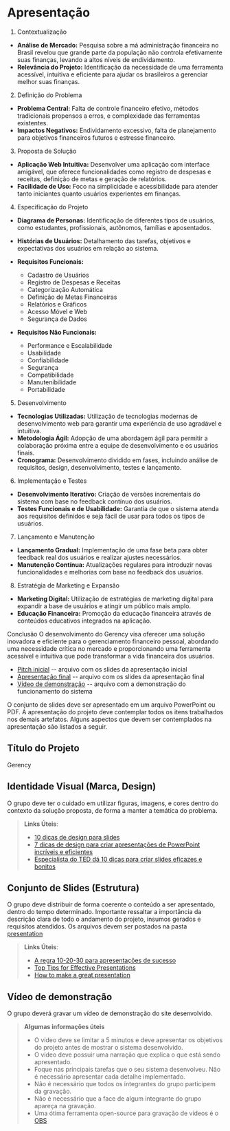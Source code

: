 # Apresentação

1. Contextualização
- **Análise de Mercado:** Pesquisa sobre a má administração financeira no Brasil revelou que grande parte da população não controla efetivamente suas finanças, levando a altos níveis de endividamento.
- **Relevância do Projeto:** Identificação da necessidade de uma ferramenta acessível, intuitiva e eficiente para ajudar os brasileiros a gerenciar melhor suas finanças.

2. Definição do Problema
- **Problema Central:** Falta de controle financeiro efetivo, métodos tradicionais propensos a erros, e complexidade das ferramentas existentes.
- **Impactos Negativos:** Endividamento excessivo, falta de planejamento para objetivos financeiros futuros e estresse financeiro.

3. Proposta de Solução
- **Aplicação Web Intuitiva:** Desenvolver uma aplicação com interface amigável, que oferece funcionalidades como registro de despesas e receitas, definição de metas e geração de relatórios.
- **Facilidade de Uso:** Foco na simplicidade e acessibilidade para atender tanto iniciantes quanto usuários experientes em finanças.

4. Especificação do Projeto

- **Diagrama de Personas:** Identificação de diferentes tipos de usuários, como estudantes, profissionais, autônomos, famílias e aposentados.
- **Histórias de Usuários:** Detalhamento das tarefas, objetivos e expectativas dos usuários em relação ao sistema.
  
- **Requisitos Funcionais:**
  - Cadastro de Usuários
  - Registro de Despesas e Receitas
  - Categorização Automática
  - Definição de Metas Financeiras
  - Relatórios e Gráficos
  - Acesso Móvel e Web
  - Segurança de Dados
    
- **Requisitos Não Funcionais:**
  - Performance e Escalabilidade
  - Usabilidade
  - Confiabilidade
  - Segurança
  - Compatibilidade
  - Manutenibilidade
  - Portabilidade

5. Desenvolvimento
- **Tecnologias Utilizadas:** Utilização de tecnologias modernas de desenvolvimento web para garantir uma experiência de uso agradável e intuitiva.
- **Metodologia Ágil:** Adopção de uma abordagem ágil para permitir a colaboração próxima entre a equipe de desenvolvimento e os usuários finais.
- **Cronograma:** Desenvolvimento dividido em fases, incluindo análise de requisitos, design, desenvolvimento, testes e lançamento.

6. Implementação e Testes
- **Desenvolvimento Iterativo:** Criação de versões incrementais do sistema com base no feedback contínuo dos usuários.
- **Testes Funcionais e de Usabilidade:** Garantia de que o sistema atenda aos requisitos definidos e seja fácil de usar para todos os tipos de usuários.

7. Lançamento e Manutenção
- **Lançamento Gradual:** Implementação de uma fase beta para obter feedback real dos usuários e realizar ajustes necessários.
- **Manutenção Contínua:** Atualizações regulares para introduzir novas funcionalidades e melhorias com base no feedback dos usuários.

8. Estratégia de Marketing e Expansão
- **Marketing Digital:** Utilização de estratégias de marketing digital para expandir a base de usuários e atingir um público mais amplo.
- **Educação Financeira:** Promoção da educação financeira através de conteúdos educativos integrados na aplicação.

Conclusão
O desenvolvimento do Gerency visa oferecer uma solução inovadora e eficiente para o gerenciamento financeiro pessoal, abordando uma necessidade crítica no mercado e proporcionando uma ferramenta acessível e intuitiva que pode transformar a vida financeira dos usuários.


* [Pitch inicial](./sample-pitch.pdf) -- arquivo com os slides da apresentação inicial
* [Apresentação final](../docs/img/apresentacao.pdf) -- arquivo com os slides da apresentação final
* [Vídeo de demonstração](https://youtu.be/OSYI4Pgzfas?si=KyObZlkzZU47Xz1w) -- arquivo com a demonstração do funcionamento do sistema

O conjunto de slides deve ser apresentado em um arquivo PowerPoint ou PDF. A apresentação do projeto deve contemplar todos os itens trabalhados nos demais artefatos. Alguns aspectos que devem ser contemplados na apresentação são listados a seguir.

## Título do Projeto

Gerency

## Identidade Visual (Marca, Design)

O grupo deve ter o cuidado em utilizar figuras, imagens, e cores dentro do contexto da solução proposta, de forma a manter a temática do problema.

> **Links Úteis**:
> - [10 dicas de design para slides](https://rockcontent.com/blog/design-para-slides/)
> - [7 dicas de design para criar apresentações de PowerPoint incríveis e eficientes](https://www.shutterstock.com/pt/blog/7-dicas-de-design-para-criar-apresentacoes-de-powerpoint-incriveis-e-eficientes)
> - [Especialista do TED dá 10 dicas para criar slides eficazes e bonitos](https://soap.com.br/blog/especialista-do-ted-da-10-dicas-para-criar-slides-eficazes-e-bonitos)

## Conjunto de Slides (Estrutura)

O grupo deve distribuir de forma coerente o conteúdo a ser apresentado, dentro do tempo determinado. Importante ressaltar a importância da descrição clara de todo o andamento do projeto, insumos gerados e requisitos atendidos. Os arquivos devem ser postados na pasta [presentation](../presentation)
 
> **Links Úteis**:
> - [A regra 10-20-30 para apresentações de sucesso](https://revistapegn.globo.com/Noticias/noticia/2014/07/regra-10-20-30-para-apresentacoes-de-sucesso.html)
> - [Top Tips for Effective Presentations](https://www.skillsyouneed.com/present/presentation-tips.html)
> - [How to make a great presentation](https://www.ted.com/playlists/574/how_to_make_a_great_presentation)

## Vídeo de demonstração

O grupo deverá gravar um vídeo de demonstração do site desenvolvido.

> **Algumas informações úteis**
> - O vídeo deve se limitar a 5 minutos e deve apresentar os objetivos do projeto antes de mostrar o sistema desenvolvido.
> - O vídeo deve possuir uma narração que explica o que está sendo apresentado.
> - Foque nas principais tarefas que o seu sistema desenvolveu. Não é necessário apresentar cada detalhe implementado.
> - Não é necessário que todos os integrantes do grupo participem da gravação.
> - Não é necessário que a face de algum integrante do grupo apareça na gravação.
> - Uma ótima ferramenta open-source para gravação de vídeos é o [OBS](https://obsproject.com/pt-br/download)

